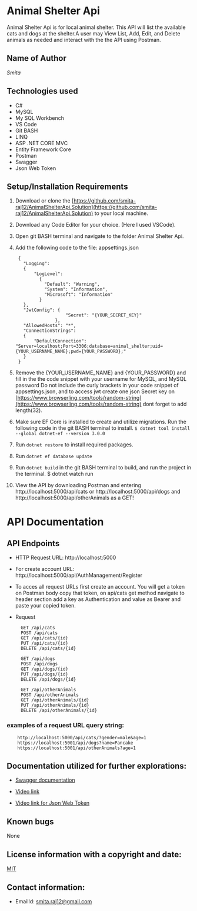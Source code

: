 # Animal Shelter Api

Animal Shelter Api is for local animal shelter. This API will list the available cats and dogs at the shelter.A user may View List, Add, Edit, and Delete animals as needed and interact with the the API using Postman.

## Name of Author

  _Smita_

## Technologies used

  * C#
  * MySQL
  * My SQL Workbench
  * VS Code
  * Git BASH
  * LINQ
  * ASP .NET CORE MVC
  * Entity Framework Core
  * Postman
  * Swagger
  * Json Web Token

  ## Setup/Installation Requirements

1. Download or clone the [https://github.com/smita-raj12/AnimalShelterApi.Solution](https://github.com/smita-raj12/AnimalShelterApi.Solution) to your local machine.

2. Download any Code Editor for your choice. (Here I used VSCode).

3. Open git BASH terminal and navigate to the  folder Animal Shelter Api. 

4. Add the following code to the file: appsettings.json

      
        {
          "Logging":
          {
              "LogLevel":
                {
                  "Default": "Warning",
                  "System": "Information",
                  "Microsoft": "Information"
                }
          },
          "JwtConfig": {
                          "Secret": "{YOUR_SECRET_KEY}"
                      },
          "AllowedHosts": "*",
          "ConnectionStrings":
          {
              "DefaultConnection": "Server=localhost;Port=3306;database=animal_shelter;uid={YOUR_USERNAME_NAME};pwd={YOUR_PASSWORD};"
          }
        }                                                      

5. Remove the {YOUR_USERNAME_NAME} and {YOUR_PASSWORD} and fill in the the code snippet with your username for MySQL, and MySQL password Do not include the curly brackets in your code snippet of appsettings.json, and to access jwt create one json Secret key on [https://www.browserling.com/tools/random-string](https://www.browserling.com/tools/random-string) dont forget to add length(32).

6. Make sure EF Core is installed to create and utilize migrations. Run the following code in the git BASH terminal to install. `$ dotnet tool install --global dotnet-ef --version 3.0.0`

7. Run `dotnet restore` to install required packages.

8. Run  `dotnet ef database update`

9. Run `dotnet build` in the git BASH terminal to build, and run the project in the terminal. $ dotnet watch run

10. View the API by downloading Postman and entering http://localhost:5000/api/cats or http://localhost:5000/api/dogs and http://localhost:5000/api/otherAnimals as a GET!

# API Documentation

## API Endpoints

* HTTP Request URL: http://localhost:5000
* For create account URL: http://localhost:5000/api/AuthManagement/Register
* To acces all request URLs first create an account. You will get a token on Postman body
  copy that token, on api/cats get method navigate to header section add a key as Authentication and value as Bearer and paste your copied token.  
* Request 

        GET /api/cats
        POST /api/cats
        GET /api/cats/{id}
        PUT /api/cats/{id}
        DELETE /api/cats/{id}

        GET /api/dogs
        POST /api/dogs
        GET /api/dogs/{id}
        PUT /api/dogs/{id}
        DELETE /api/dogs/{id} 

        GET /api/otherAnimals
        POST /api/otherAnimals
        GET /api/otherAnimals/{id}
        PUT /api/otherAnimals/{id}
        DELETE /api/otherAnimals/{id} 

### examples of a request URL query string:

        http://localhost:5000/api/cats/?gender=male&age=1
        https://localhost:5001/api/dogs?name=Pancake
        https://localhost:5001/api/otherAnimals?age=1

## Documentation utilized for further explorations:      

* [Swagger documentation](https://docs.microsoft.com/en-us/aspnet/core/tutorials/web-api-help-pages-using-swagger?view=aspnetcore-5.0&viewFallbackFrom=aspnetcore-50)

* [Video link](https://www.youtube.com/watch?v=nY-w9wPFEuY)

* [Video link for Json Web Token](https://www.youtube.com/watch?v=LgpC4tYtc6Y&t=923s)

## Known bugs

None 

## License information with a copyright and date:

 [MIT](https://opensource.org/licenses/MIT)

## Contact information:
   
* EmailId: smita.raj12@gmail.com

